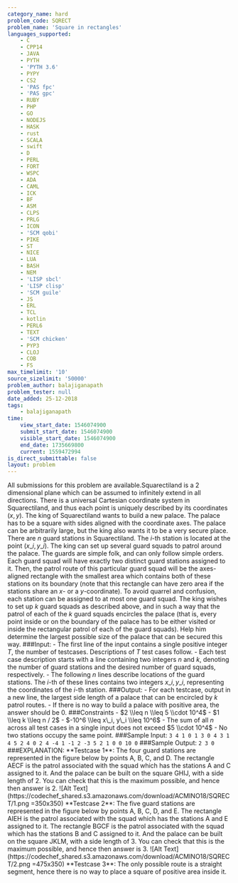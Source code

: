 ```yaml
---
category_name: hard
problem_code: SQRECT
problem_name: 'Square in rectangles'
languages_supported:
    - C
    - CPP14
    - JAVA
    - PYTH
    - 'PYTH 3.6'
    - PYPY
    - CS2
    - 'PAS fpc'
    - 'PAS gpc'
    - RUBY
    - PHP
    - GO
    - NODEJS
    - HASK
    - rust
    - SCALA
    - swift
    - D
    - PERL
    - FORT
    - WSPC
    - ADA
    - CAML
    - ICK
    - BF
    - ASM
    - CLPS
    - PRLG
    - ICON
    - 'SCM qobi'
    - PIKE
    - ST
    - NICE
    - LUA
    - BASH
    - NEM
    - 'LISP sbcl'
    - 'LISP clisp'
    - 'SCM guile'
    - JS
    - ERL
    - TCL
    - kotlin
    - PERL6
    - TEXT
    - 'SCM chicken'
    - PYP3
    - CLOJ
    - COB
    - FS
max_timelimit: '10'
source_sizelimit: '50000'
problem_author: balajiganapath
problem_tester: null
date_added: 25-12-2018
tags:
    - balajiganapath
time:
    view_start_date: 1546074900
    submit_start_date: 1546074900
    visible_start_date: 1546074900
    end_date: 1735669800
    current: 1559472994
is_direct_submittable: false
layout: problem
---
```

All submissions for this problem are available.Squarectiland is a 2 dimensional plane which can be assumed to infinitely extend in all directions. There is a universal Cartesian coordinate system in Squarectiland, and thus each point is uniquely described by its coordinates $(x, y)$. The king of Squarectiland wants to build a new palace. The palace has to be a square with sides aligned with the coordinate axes. The palace can be arbitrarily large, but the king also wants it to be a very secure place. There are $n$ guard stations in Squarectiland. The $i$-th station is located at the point $(x\_i, y\_i)$. The king can set up several guard squads to patrol around the palace. The guards are simple folk, and can only follow simple orders. Each guard squad will have exactly two distinct guard stations assigned to it. Then, the patrol route of this particular guard squad will be the axes-aligned rectangle with the smallest area which contains both of these stations on its boundary (note that this rectangle can have zero area if the stations share an $x$- or a $y$-coordinate). To avoid quarrel and confusion, each station can be assigned to at most one guard squad. The king wishes to set up $k$ guard squads as described above, and in such a way that the patrol of each of the $k$ guard squads encircles the palace (that is, every point inside or on the boundary of the palace has to be either visited or inside the rectangular patrol of each of the guard squads). Help him determine the largest possible size of the palace that can be secured this way. ###Input: - The first line of the input contains a single positive integer $T$, the number of testcases. Descriptions of $T$ test cases follow. - Each test case description starts with a line containing two integers $n$ and $k$, denoting the number of guard stations and the desired number of guard squads, respectively. - The following $n$ lines describe locations of the guard stations. The $i$-th of these lines contains two integers $x\_i, y\_i$, representing the coordinates of the $i$-th station. ###Output: - For each testcase, output in a new line, the largest side length of a palace that can be encircled by $k$ patrol routes. - If there is no way to build a palace with positive area, the answer should be $0$. ###Constraints - $2 \\leq n \\leq 5 \\cdot 10^4$ - $1 \\leq k \\leq n / 2$ - $-10^6 \\leq x\_i, y\_i \\leq 10^6$ - The sum of all $n$ across all test cases in a single input does not exceed $5 \\cdot 10^4$ - No two stations occupy the same point. ###Sample Input: ``` 3 4 1 0 1 3 0 4 3 1 4 5 2 4 0 2 4 -4 1 -1 2 -3 5 2 1 0 0 10 0 ``` ###Sample Output: ``` 2 3 0 ``` ###EXPLANATION: \*\*Testcase 1\*\*: The four guard stations are represented in the figure below by points A, B, C, and D. The rectangle AECF is the patrol associated with the squad which has the stations A and C assigned to it. And the palace can be built on the square GHIJ, with a side length of 2. You can check that this is the maximum possible, and hence then answer is 2. !\[Alt Text\](https://codechef\_shared.s3.amazonaws.com/download/ACMINO18/SQRECT/1.png =350x350) \*\*Testcase 2\*\*: The five guard stations are represented in the figure below by points A, B, C, D, and E. The rectangle AIEH is the patrol associated with the squad which has the stations A and E assigned to it. The rectangle BGCF is the patrol associated with the squad which has the stations B and C assigned to it. And the palace can be built on the square JKLM, with a side length of 3. You can check that this is the maximum possible, and hence then answer is 3. !\[Alt Text\](https://codechef\_shared.s3.amazonaws.com/download/ACMINO18/SQRECT/2.png =475x350) \*\*Testcase 3\*\*: The only possible route is a straight segment, hence there is no way to place a square of positive area inside it.
